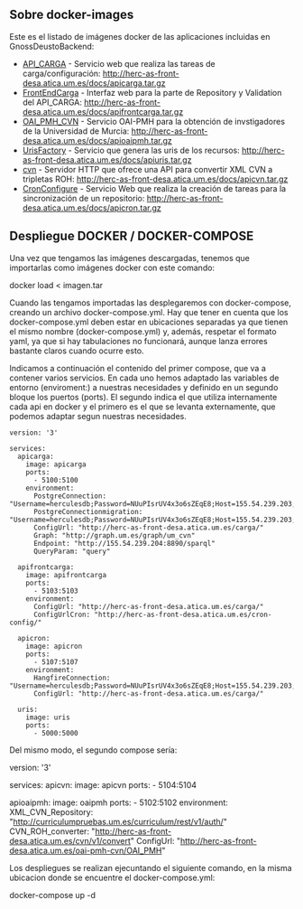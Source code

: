 ## Sobre docker-images

Este es el listado de imágenes docker de las aplicaciones incluidas en GnossDeustoBackend:

 - [API_CARGA](https://github.com/HerculesCRUE/GnossDeustoBackend/tree/master/API_CARGA "API_CARGA") - Servicio web que realiza las tareas de carga/configuración: http://herc-as-front-desa.atica.um.es/docs/apicarga.tar.gz
 - [FrontEndCarga](https://github.com/HerculesCRUE/GnossDeustoBackend/tree/master/FrontEndCarga "FrontEndCarga") - Interfaz web para la parte de Repository y Validation del API_CARGA: http://herc-as-front-desa.atica.um.es/docs/apifrontcarga.tar.gz
 - [OAI_PMH_CVN](https://github.com/HerculesCRUE/GnossDeustoBackend/tree/master/OAI_PMH_CVN "OAI_PMH_CVN") - Servicio OAI-PMH para la obtención de invstigadores de la Universidad de Murcia: http://herc-as-front-desa.atica.um.es/docs/apioaipmh.tar.gz
 - [UrisFactory](https://github.com/HerculesCRUE/GnossDeustoBackend/tree/master/UrisFactory "UrisFactory") - Servicio que genera las uris de los recursos: http://herc-as-front-desa.atica.um.es/docs/apiuris.tar.gz
 - [cvn](https://github.com/HerculesCRUE/GnossDeustoBackend/tree/master/cvn) - Servidor HTTP que ofrece una API para convertir XML CVN a tripletas ROH: http://herc-as-front-desa.atica.um.es/docs/apicvn.tar.gz
 - [CronConfigure](https://github.com/HerculesCRUE/GnossDeustoBackend/tree/master/CronConfigure) - Servicio Web que realiza la creación de tareas para la sincronización de un repositorio: http://herc-as-front-desa.atica.um.es/docs/apicron.tar.gz

Despliegue DOCKER / DOCKER-COMPOSE
----------------------------------

Una vez que tengamos las imágenes descargadas, tenemos que importarlas como imágenes docker con este comando: 

docker load < imagen.tar

Cuando las tengamos importadas las desplegaremos con docker-compose, creando un archivo docker-compose.yml. Hay que tener en cuenta que los docker-compose.yml deben estar en ubicaciones separadas ya que tienen el mismo nombre (docker-compose.yml) y, además, respetar el formato yaml, ya que si hay tabulaciones no funcionará, aunque lanza errores bastante claros cuando ocurre esto. 

Indicamos a continuación el contenido del primer compose, que va a contener varios servicios. En cada uno hemos adaptado las variables de entorno (enviroment:) a nuestras necesidades y definido en un segundo bloque los puertos (ports). El segundo indica el que utiliza internamente cada api en docker y el primero es el que se levanta externamente, que podemos adaptar segun nuestras necesidades.

	version: '3'
	
	services:
	  apicarga:
	    image: apicarga
	    ports:
	      - 5100:5100
		environment:
		  PostgreConnection: "Username=herculesdb;Password=NUuPIsrUV4x3o6sZEqE8;Host=155.54.239.203;Port=5432;Database=herculesdb;Pooling=true"
	      PostgreConnectionmigration: "Username=herculesdb;Password=NUuPIsrUV4x3o6sZEqE8;Host=155.54.239.203;Port=5432;Database=herculesdb;Pooling=true"
		  ConfigUrl: "http://herc-as-front-desa.atica.um.es/carga/"
		  Graph: "http://graph.um.es/graph/um_cvn"
	      Endpoint: "http://155.54.239.204:8890/sparql"
	      QueryParam: "query"
		  
	  apifrontcarga:
	    image: apifrontcarga
	    ports:
	      - 5103:5103
		environment:
	      ConfigUrl: "http://herc-as-front-desa.atica.um.es/carga/"
		  ConfigUrlCron: "http://herc-as-front-desa.atica.um.es/cron-config/"
		  
	  apicron:
	    image: apicron
	    ports:
	      - 5107:5107
	    environment:
		  HangfireConnection: "Username=herculesdb;Password=NUuPIsrUV4x3o6sZEqE8;Host=155.54.239.203;Port=5432;Database=herculesdb;Pooling=true"
		  ConfigUrl: "http://herc-as-front-desa.atica.um.es/carga/"
	  
	  uris:
	    image: uris
	    ports:
	      - 5000:5000
	  
Del mismo modo, el segundo compose sería:

version: '3'

services:
  apicvn:
    image: apicvn
    ports:
      - 5104:5104
	  
  apioaipmh:
    image: oaipmh
    ports:
      - 5102:5102
	environment:
      XML_CVN_Repository: "http://curriculumpruebas.um.es/curriculum/rest/v1/auth/"
      CVN_ROH_converter: "http://herc-as-front-desa.atica.um.es/cvn/v1/convert"
      ConfigUrl: "http://herc-as-front-desa.atica.um.es/oai-pmh-cvn/OAI_PMH"

Los despliegues se realizan ejecuntando el siguiente comando, en la misma ubicacion donde se encuentre el docker-compose.yml:

docker-compose up -d

